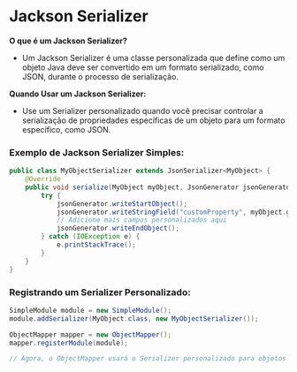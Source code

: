 # Jackson Serializer

**O que é um Jackson Serializer?**
- Um Jackson Serializer é uma classe personalizada que define como um objeto Java deve ser convertido em um formato serializado, como JSON, durante o processo de serialização.

**Quando Usar um Jackson Serializer:**
- Use um Serializer personalizado quando você precisar controlar a serialização de propriedades específicas de um objeto para um formato específico, como JSON.

### **Exemplo de Jackson Serializer Simples:**

```java
public class MyObjectSerializer extends JsonSerializer<MyObject> {
    @Override
    public void serialize(MyObject myObject, JsonGenerator jsonGenerator, SerializerProvider serializerProvider) {
        try {
            jsonGenerator.writeStartObject();
            jsonGenerator.writeStringField("customProperty", myObject.getCustomProperty());
            // Adicione mais campos personalizados aqui
            jsonGenerator.writeEndObject();
        } catch (IOException e) {
            e.printStackTrace();
        }
    }
}
```

### **Registrando um Serializer Personalizado:**

```java
SimpleModule module = new SimpleModule();
module.addSerializer(MyObject.class, new MyObjectSerializer());

ObjectMapper mapper = new ObjectMapper();
mapper.registerModule(module);

// Agora, o ObjectMapper usará o Serializer personalizado para objetos MyObject.
```
